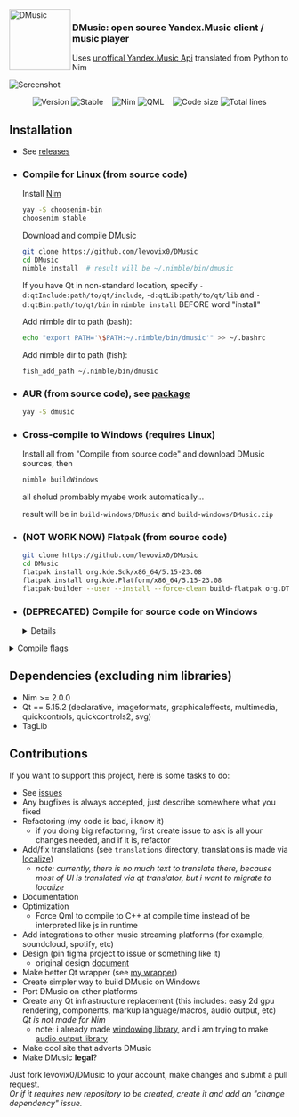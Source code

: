 <img alt="DMusic" align="left" width="110" src="https://github.com/levovix0/DMusic/blob/master/resources/app.svg">
<p>
  <h3>DMusic: open source Yandex.Music client / music player</h3>
  Uses <a href="https://github.com/MarshalX/yandex-music-api">unoffical Yandex.Music Api</a> translated from Python to Nim
</p>

![Screenshot](https://i.imgur.com/zjiXeOh.png)  
<p align="center">
  <img alt="Version" src="https://img.shields.io/badge/Version-0.4.1-x.svg?style=flat-square&logoColor=white&color=blue">
  <img alt="Stable" src="https://img.shields.io/badge/Stable-0.4-x.svg?style=flat-square&logoColor=white&color=blue">
  &nbsp;&nbsp;
  <img alt="Nim" src="https://img.shields.io/badge/Nim-Nim.svg?style=flat-square&logo=nim&logoColor=white&color=cb9e50">
  <img alt="QML" src="https://img.shields.io/badge/QML-QML.svg?style=flat-square&logo=qt&logoColor=white&color=3db069">
  &nbsp;&nbsp;
  <img alt="Code size" src="https://img.shields.io/github/languages/code-size/levovix0/DMusic?style=flat-square">
  <img alt="Total lines" src="https://img.shields.io/tokei/lines/github/levovix0/DMusic?color=purple&style=flat-square">
</p>

## Installation
* See [releases](https://github.com/levovix0/DMusic/releases)

* ### Compile for Linux (from source code)

  Install [Nim](https://nim-lang.org)
  ```sh
  yay -S choosenim-bin
  choosenim stable
  ```
  
  Download and compile DMusic
  ```sh
  git clone https://github.com/levovix0/DMusic
  cd DMusic
  nimble install  # result will be ~/.nimble/bin/dmusic
  ```

  If you have Qt in non-standard location, specify `-d:qtInclude:path/to/qt/include`, `-d:qtLib:path/to/qt/lib` and `-d:qtBin:path/to/qt/bin` in `nimble install` BEFORE word "install"
  
  Add nimble dir to path (bash):
  ```bash
  echo "export PATH='\$PATH:~/.nimble/bin/dmusic'" >> ~/.bashrc
  ```
  
  Add nimble dir to path (fish):
  ```fish
  fish_add_path ~/.nimble/bin/dmusic
  ```

* ### AUR (from source code), see [package](https://aur.archlinux.org/packages/dmusic)
  ```sh
  yay -S dmusic
  ```

* ### Cross-compile to Windows (requires Linux)
  
  Install all from "Compile from source code" and download DMusic sources, then
  ```sh
  nimble buildWindows
  ```
  all sholud prombably myabe work automatically...
  
  result will be in `build-windows/DMusic` and `build-windows/DMusic.zip`

* ### (**NOT WORK NOW**) Flatpak (from source code)
  ```sh
  git clone https://github.com/levovix0/DMusic
  cd DMusic
  flatpak install org.kde.Sdk/x86_64/5.15-23.08
  flatpak install org.kde.Platform/x86_64/5.15-23.08
  flatpak-builder --user --install --force-clean build-flatpak org.DTeam.DMusic.yml
  ```

* ### (**DEPRECATED**) Compile for source code on Windows
  <details>
  see [wiki](https://github.com/levovix0/DMusic/wiki/Building-on-Windows)
  </details>

<details><summary>Compile flags</summary><p>
  <code>-d:debugRequests</code> - print all requested urls to stdout
  
  <code>-d:yandexMusic_oneRequestAtOnce</code> - make only one request to yandex music at once

  <code>-d:debugYandexMusicBehaviour</code> - debug Yandex.Music service and api behaviour
</p></details>

## Dependencies (excluding nim libraries)
* Nim >= 2.0.0
* Qt == 5.15.2 (declarative, imageformats, graphicaleffects, multimedia, quickcontrols, quickcontrols2, svg)
* TagLib

## Contributions
If you want to support this project, here is some tasks to do:
* See [issues](https://github.com/levovix0/DMusic/issues)
* Any bugfixes is always accepted, just describe somewhere what you fixed
* Refactoring (my code is bad, i know it)
  * if you doing big refactoring, first create issue to ask is all your changes needed, and if it is, refactor
* Add/fix translations (see `translations` directory, translations is made via [localize](https://github.com/levovix0/localize))
  * *note: currently, there is no much text to translate there, because most of UI is translated via qt translator, but i want to migrate to localize*
* Documentation
* Optimization
  * Force Qml to compile to C++ at compile time instead of be interpreted like js in runtime
* Add integrations to other music streaming platforms (for example, soundcloud, spotify, etc)
* Design (pin figma project to issue or something like it)
  * original design [document](https://www.figma.com/file/1AKzO6gCKcZDQuvVvdpJnu/DMusic?type=design&node-id=0%3A1&t=2griF3xoo4AxuTSx-1)
* Make better Qt wrapper (see [my wrapper](https://github.com/levovix0/DMusic/blob/master/src/gui/qt.nim))
* Create simpler way to build DMusic on Windows
* Port DMusic on other platforms
* Create any Qt infrastructure replacement (this includes: easy 2d gpu rendering, components, markup language/macros, audio output, etc)  
  *Qt is not made for Nim*  
  * note: i already made [windowing library](https://github.com/levovix0/siwin), and i am trying to make [audio output library](https://github.com/levovix0/siaud)
* Make cool site that adverts DMusic
* Make DMusic **legal**?

Just fork levovix0/DMusic to your account, make changes and submit a pull request.  
*Or if it requires new repository to be created, create it and add an "change dependency" issue.*
